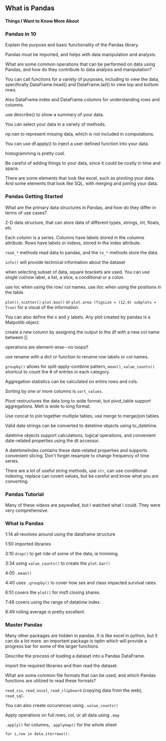 ## What is Pandas

#### Things I Want to Know More About



### Pandas in 10

Explain the purpose and basic functionality of the Pandas library.

Pandas must be imported, and helps with data manipulation and analysis. 


What are some common operations that can be performed on data using Pandas, and how do they contribute to data analysis and manipulation?

You can call functions for a variety of purposes, including to view the data, specifically DataFrame.head() and DataFrame.tail() to view top and bottom rows. 

Also DataFrame.index and DataFrame.columns for understanding rows and columns. 

use describe() to show a summary of your data. 

You can select your data in a variety of methods. 

np.nan to represent missing data, which is not included in computations. 

You can use df.apply() to inject a user defined function into your data. 

histogramming is pretty cool. 

Be careful of adding things to your data, since it could be costly in time and space. 

There are some elements that look like excel, such as pivoting your data. And some elements that look like SQL, with merging and joining your data. 


### Pandas Getting Started

What are the primary data structures in Pandas, and how do they differ in terms of use cases?

2-D data structure, that can store data of different types, strings, int, floats, etc

Each column is a series. Columns have labels stored in the columns attribute.  Rows have labels or indexs, stored in the index attribute.  

`read_*` methods read data to pandas, and the `to_*` methods store the data. 

`info()` will provide technical information about the dataset

when selecting subset of data, square brackets are used. You can use single col/row label, a list, a slice, a conditional or a colon. 

use loc when using the row/ col names.   use iloc when using the positions in the table. 

`plot()`, `scatter()` `plot.box()` or `plot.area (figsize = (12,4) subplots = True)` for a  visual of the information. 

You can also define the x and y labels. Any plot created by pandas is a Matpotlib object. 

create a new column by assigning the output to the df with a new col name between []

operations are element-wise--no loops!!

use rename with a dict or function to rename row labels or col names. 

`groupby()` allows for split-apply-combine pattern, `mean()`, `value_counts()` shortcut to count the # of entries in each category.  

Aggregation statistics can be calculated on entire rows and cols.  

Sorting by one or more columns is `sort_values`.

Pivot restructures the data long to wide format, but pivot_table support aggregations. Melt is wide to long format. 

Use concat to join together multiple tables, use merge to merge/join tables. 

Valid date strings can be converted to datetime objects using to_datetime.

datetime objects support calculations, logical operations, and convenient date-related properties using the dt accessor. 

A datetimeIndex contains these date-related properties and supports convenient slicing. Don't forget resample to change frequency of time series. 

There are a lot of useful string methods, use `str`, can use conditional indexing, replace can covert values, but be careful and know what you are converting. 


### Pandas Tutorial

Many of these videos are paywalled, but I watched what I could. They were very comprehensive. 

### What is Pandas

1:14 all revolves around using the dataframe structure

1:50 imported libraries

3:10 `drop()` to get ride of some of the data, ie trimming.

3:34 using `value_counts()` to create the `plot.bar()`

4:05 `.mean()`

4:40 uses `.groupby()` to cover how sex and class impacted survival rates. 

6:51 covers the `plot()` for msft closing shares. 

7:48 covers using the range of datatime index. 

8:49 rolling average is pretty excellent. 


### Master Pandas

Many other packages are hidden in pandas.  It is like excel in python, but it can do a lot more. 
an important package is tqdm which will provide a progress bar for some of the larger functions. 

Describe the process of loading a dataset into a Pandas DataFrame. 

import the required libraries and then read the dataset. 

What are some common file formats that can be used, and which Pandas functions are utilized to read these formats?

`read_csv`, `read_excel`, `read_clipboard` (copying data from the web), `read_sql`. 

You can also create occurences using `.value_counts()`

Apply operations on full rows, col, or all data using `.map`

`.apply()` for columns, `.applymap()` for the whole sheet


`for i,row in data.iterrows():`



